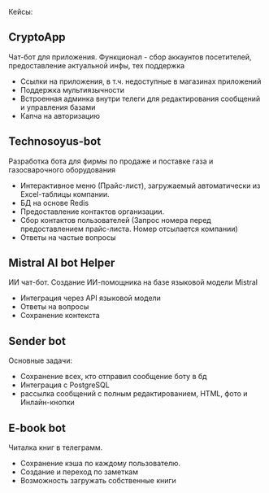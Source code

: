 Кейсы:

<h2><b>CryptoApp</b></h2>

Чат-бот для приложения. Функционал - сбор аккаунтов посетителей, предоставление актуальной инфы, тех поддержка

- Ссылки на приложения, в т.ч. недоступные в магазинах приложений
- Поддержка мультиязычности
- Встроенная админка внутри телеги для редактирования сообщений и управления базами
- Капча на авторизацию

<h2><b>Technosoyus-bot</b></h2>

Разработка бота для фирмы по продаже и поставке газа и газосварочного оборудования

- Интерактивное меню (Прайс-лист), загружаемый автоматически из Excel-таблицы компании.
- БД на основе Redis
- Предоставление контактов организации.
- Сбор контактов пользователей (Запрос номера перед предоставлением прайс-листа. Номер отсылается компании)
- Ответы на частые вопросы


<h2><b>Mistral AI bot Helper</b></h2>

ИИ чат-бот. Создание ИИ-помощника на базе языковой модели Mistral 

- Интеграция через API языковой модели
- Ответы на вопросы
- Сохранение контекста

<h2>Sender bot</h2>

Основные задачи: 

- Сохранение всех, кто отправил сообщение боту в бд
- Интеграция с PostgreSQL
- рассылка сообщений с полным редактированием, HTML, фото и Инлайн-кнопки

<h2><b>E-book bot</b></h2>

Читалка книг в телеграмм.

- Сохранение кэша по каждому пользователю.
- Создание и переход по заметкам
- Возможность загружать собственные книги
